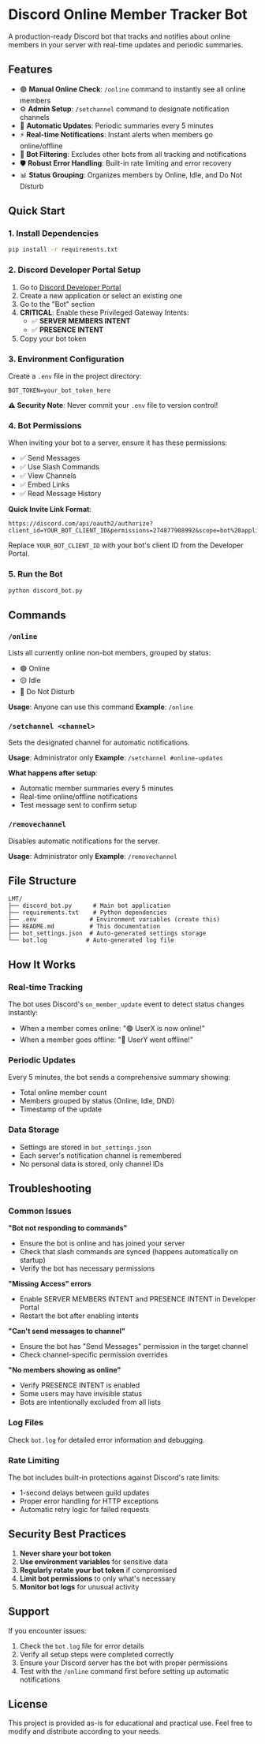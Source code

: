 # Discord Online Member Tracker Bot

A production-ready Discord bot that tracks and notifies about online members in your server with real-time updates and periodic summaries.

## Features

- 🟢 **Manual Online Check**: `/online` command to instantly see all online members
- ⚙️ **Admin Setup**: `/setchannel` command to designate notification channels
- 🔄 **Automatic Updates**: Periodic summaries every 5 minutes
- ⚡ **Real-time Notifications**: Instant alerts when members go online/offline
- 🤖 **Bot Filtering**: Excludes other bots from all tracking and notifications
- 🛡️ **Robust Error Handling**: Built-in rate limiting and error recovery
- 📊 **Status Grouping**: Organizes members by Online, Idle, and Do Not Disturb

## Quick Start

### 1. Install Dependencies

```bash
pip install -r requirements.txt
```

### 2. Discord Developer Portal Setup

1. Go to [Discord Developer Portal](https://discord.com/developers/applications)
2. Create a new application or select an existing one
3. Go to the "Bot" section
4. **CRITICAL**: Enable these Privileged Gateway Intents:
   - ✅ **SERVER MEMBERS INTENT**
   - ✅ **PRESENCE INTENT**
5. Copy your bot token

### 3. Environment Configuration

Create a `.env` file in the project directory:

```env
BOT_TOKEN=your_bot_token_here
```

**⚠️ Security Note**: Never commit your `.env` file to version control!

### 4. Bot Permissions

When inviting your bot to a server, ensure it has these permissions:
- ✅ Send Messages
- ✅ Use Slash Commands
- ✅ View Channels
- ✅ Embed Links
- ✅ Read Message History

**Quick Invite Link Format**:
```
https://discord.com/api/oauth2/authorize?client_id=YOUR_BOT_CLIENT_ID&permissions=274877908992&scope=bot%20applications.commands
```

Replace `YOUR_BOT_CLIENT_ID` with your bot's client ID from the Developer Portal.

### 5. Run the Bot

```bash
python discord_bot.py
```

## Commands

### `/online`
Lists all currently online non-bot members, grouped by status:
- 🟢 Online
- 🟡 Idle  
- 🔴 Do Not Disturb

**Usage**: Anyone can use this command
**Example**: `/online`

### `/setchannel <channel>`
Sets the designated channel for automatic notifications.

**Usage**: Administrator only
**Example**: `/setchannel #online-updates`

**What happens after setup**:
- Automatic member summaries every 5 minutes
- Real-time online/offline notifications
- Test message sent to confirm setup

### `/removechannel`
Disables automatic notifications for the server.

**Usage**: Administrator only
**Example**: `/removechannel`

## File Structure

```
LMT/
├── discord_bot.py      # Main bot application
├── requirements.txt    # Python dependencies
├── .env               # Environment variables (create this)
├── README.md          # This documentation
├── bot_settings.json  # Auto-generated settings storage
└── bot.log           # Auto-generated log file
```

## How It Works

### Real-time Tracking
The bot uses Discord's `on_member_update` event to detect status changes instantly:
- When a member comes online: "🟢 UserX is now online!"
- When a member goes offline: "🔴 UserY went offline!"

### Periodic Updates
Every 5 minutes, the bot sends a comprehensive summary showing:
- Total online member count
- Members grouped by status (Online, Idle, DND)
- Timestamp of the update

### Data Storage
- Settings are stored in `bot_settings.json`
- Each server's notification channel is remembered
- No personal data is stored, only channel IDs

## Troubleshooting

### Common Issues

**"Bot not responding to commands"**
- Ensure the bot is online and has joined your server
- Check that slash commands are synced (happens automatically on startup)
- Verify the bot has necessary permissions

**"Missing Access" errors**
- Enable SERVER MEMBERS INTENT and PRESENCE INTENT in Developer Portal
- Restart the bot after enabling intents

**"Can't send messages to channel"**
- Ensure the bot has "Send Messages" permission in the target channel
- Check channel-specific permission overrides

**"No members showing as online"**
- Verify PRESENCE INTENT is enabled
- Some users may have invisible status
- Bots are intentionally excluded from all lists

### Log Files
Check `bot.log` for detailed error information and debugging.

### Rate Limiting
The bot includes built-in protections against Discord's rate limits:
- 1-second delays between guild updates
- Proper error handling for HTTP exceptions
- Automatic retry logic for failed requests

## Security Best Practices

1. **Never share your bot token**
2. **Use environment variables** for sensitive data
3. **Regularly rotate your bot token** if compromised
4. **Limit bot permissions** to only what's necessary
5. **Monitor bot logs** for unusual activity

## Support

If you encounter issues:
1. Check the `bot.log` file for error details
2. Verify all setup steps were completed correctly
3. Ensure your Discord server has the bot with proper permissions
4. Test with the `/online` command first before setting up automatic notifications

## License

This project is provided as-is for educational and practical use. Feel free to modify and distribute according to your needs.